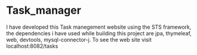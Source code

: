 # Task_manager
I have developed this Task manegement website using the STS framework, the dependencies i have used while building this project are  jpa, thymeleaf, web, devtools, mysql-connector-j. To see the web site visit localhost:8082/tasks
